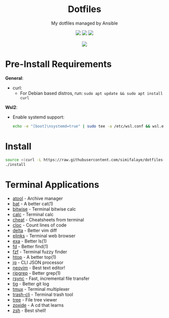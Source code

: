 <h1 align="center">Dotfiles</h1>
<p align="center">My dotfiles managed by Ansible</p>
<p align="center">
  <img src="https://img.shields.io/badge/OS-ubuntu_22.04-orange.svg" />
  <img src="https://img.shields.io/badge/Editor-vim-brightgreen.svg" />
  <img src="https://img.shields.io/badge/Shell-zsh-yellow.svg" />
  <br><br>
  <img src="https://i.imgur.com/pVGr7tX.png">
</p>

# Pre-Install Requirements

**General**:
- curl:
  - For Debian based distros, run: `sudo apt update && sudo apt install curl`

**Wsl2**:
- Enable systemd support:
  ```sh
  echo -e "[boot]\nsystemd=true" | sudo tee -a /etc/wsl.conf && wsl.exe -t <DistroName>
  ```
# Install

```sh
source <(curl -L https://raw.githubusercontent.com/simifalaye/dotfiles-ansible/main/bootstrap.sh) -s <ssh_email1> <ssh_keyname1> ...
./install
```

# Terminal Applications

- [atool](https://www.nongnu.org/atool/) - Archive manager
- [bat](https://github.com/sharkdp/bat) - A better cat(1)
- [bitwise](https://github.com/mellowcandle/bitwise) - Terminal bitwise calc
- [calc](https://packages.ubuntu.com/focal/calc) - Terminal calc
- [cheat](https://github.com/chubin/cheat.sh) - Cheatsheets from terminal
- [cloc](http://cloc.sourceforge.net/) - Count lines of code
- [delta](https://github.com/dandavison/delta) - Better vim diff
- [elinks](http://elinks.or.cz/) - Terminal web browser
- [exa](https://github.com/ogham/exa) - Better ls(1)
- [fd](https://github.com/sharkdp/fd) - Better find(1)
- [fzf](https://github.com/junegunn/fzf) - Terminal fuzzy finder
- [htop](https://htop.dev/) - A better top(1)
- [jq](https://stedolan.github.io/jq/) - CLI JSON processor
- [neovim](https://neovim.io/) - Best text editor!
- [ripgrep](https://github.com/BurntSushi/ripgrep) - Better grep(1)
- [rsync](https://rsync.samba.org/) - Fast, incremental file transfer
- [tig](https://github.com/jonas/tig) - Better git log
- [tmux](https://github.com/tmux/tmux) - Terminal multiplexer
- [trash-cli](https://github.com/andreafrancia/trash-cli) - Terminal trash tool
- [tree](_blank) - File tree viewer
- [zoxide](https://github.com/ajeetdsouza/zoxide) - A cd that learns
- [zsh](https://www.zsh.org/) - Best shell!
